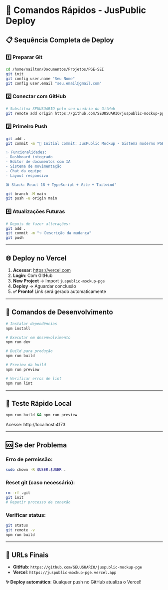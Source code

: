 # 🚀 Comandos Rápidos - JusPublic Deploy

## 📋 Sequência Completa de Deploy

### 1️⃣ Preparar Git
```bash
cd /home/nailton/Documentos/Projetos/PGE-SEI
git init
git config user.name "Seu Nome"
git config user.email "seu.email@gmail.com"
```

### 2️⃣ Conectar com GitHub
```bash
# Substitua SEUUSUARIO pelo seu usuário do GitHub
git remote add origin https://github.com/SEUUSUARIO/juspublic-mockup-pge.git
```

### 3️⃣ Primeiro Push
```bash
git add .
git commit -m "🎉 Initial commit: JusPublic Mockup - Sistema moderno PGE

✨ Funcionalidades:
- Dashboard integrado
- Editor de documentos com IA  
- Sistema de movimentação
- Chat da equipe
- Layout responsivo

🛠️ Stack: React 18 + TypeScript + Vite + Tailwind"

git branch -M main
git push -u origin main
```

### 4️⃣ Atualizações Futuras
```bash
# Depois de fazer alterações:
git add .
git commit -m "✨ Descrição da mudança"
git push
```

---

## 🌐 Deploy no Vercel

1. **Acessar**: https://vercel.com
2. **Login**: Com GitHub
3. **New Project** → Import `juspublic-mockup-pge`
4. **Deploy** → Aguardar conclusão
5. **✅ Pronto!** Link será gerado automaticamente

---

## 🔧 Comandos de Desenvolvimento

```bash
# Instalar dependências
npm install

# Executar em desenvolvimento
npm run dev

# Build para produção
npm run build

# Preview da build
npm run preview

# Verificar erros de lint
npm run lint
```

---

## 📱 Teste Rápido Local

```bash
npm run build && npm run preview
```
Acesse: http://localhost:4173

---

## 🆘 Se der Problema

### Erro de permissão:
```bash
sudo chown -R $USER:$USER .
```

### Reset git (caso necessário):
```bash
rm -rf .git
git init
# Repetir processo de conexão
```

### Verificar status:
```bash
git status
git remote -v
npm run build
```

---

## 🎯 URLs Finais

- **GitHub**: `https://github.com/SEUUSUARIO/juspublic-mockup-pge`
- **Vercel**: `https://juspublic-mockup-pge.vercel.app`

**✨ Deploy automático**: Qualquer push no GitHub atualiza o Vercel!